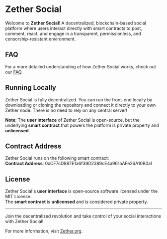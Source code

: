 # Zether Social

Welcome to **Zether Social**! A decentralized, blockchain-based social platform where users interact directly with smart contracts to post, comment, react, and engage in a transparent, permissionless, and censorship-resistant environment.


## FAQ

For a more detailed understanding of how Zether Social works, check out our [FAQ](https://zether.org/faq).


## Running Locally

Zether Social is fully decentralized. You can run the front-end locally by downloading or cloning the repository and connect it directly to your own Zether node. There is no need to rely on any central server!

**Note**: The **user interface** of Zether Social is open-source, but the underlying **smart contract** that powers the platform is private property and **unlicensed**.


## Contract Address

Zether Social runs on the following smart contract:  
**Contract Address**: 0xCF7cD887E1a6f39D2389cE4a961aAFe26A10B0a1


## License

Zether Social's **user interface** is open-source software licensed under the MIT License.  
The **smart contract** is **unlicensed** and is considered private property.

---

Join the decentralized revolution and take control of your social interactions with Zether Social!

For more information, visit [Zether.org](https://zether.org/).
